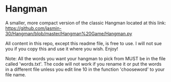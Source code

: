 # Hangman
A smaller, more compact version of the classic Hangman located at this link: https://github.com/jasmin-30/Hangman/blob/master/Hangman%20Game/Hangman.py

All content in this repo, except this readme file, is free to use. I will not sue you if you copy this and use it where you wish. Enjoy!

Note: All the words you want your hangman to pick from MUST be in the file called 'words.txt'. The code will not work if you rename it or put the words in a different file unless you edit line 10 in the function 'chooseword' to your file name.
